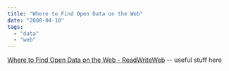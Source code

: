 ```yaml
---
title: "Where to Find Open Data on the Web"
date: "2008-04-10"
tags: 
  - "data"
  - "web"
---
```


[Where to Find Open Data on the Web - ReadWriteWeb](http://www.readwriteweb.com/archives/where_to_find_open_data_on_the.php) -- useful stuff here
